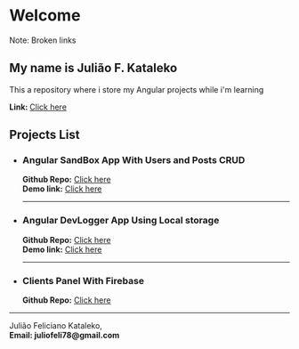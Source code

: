 # Welcome

Note: Broken links

## My name is Julião F. Kataleko

<p>This a repository where i store my Angular projects while i'm learning</p>

<p> <b>Link: </b>
<a target="_blank" href="https://angular-projects.windmot.com/">Click here</a>
 </p>

## Projects List

<ul>
    <li>
        <h3>Angular SandBox App With Users and Posts CRUD</h3>
        <b>Github Repo:</b>
            <a target="_blank" href="https://github.com/juliaokataleko/angular-sandbox-app">Click here</a>
        <br>
        <b>Demo link:</b>
        <a target="_blank" href="https://angular-projects.windmot.com/sandbox/">Click here</a>
       <hr>
    </li>
    <li>
        <h3>Angular DevLogger App Using Local storage</h3>
        <b>Github Repo:</b>
        <a target="_blank" href="https://github.com/juliaokataleko/angular-devlogger">Click here</a>
        <br>
        <b>Demo link:</b>
        <a target="_blank" href="https://angular-projects.windmot.com/devlogger/">Click here</a>
     <hr>
    </li>
    <li>
        <h3>Clients Panel With Firebase</h3>
        <b>Github Repo:</b>
        <a target="_blank" href="https://github.com/juliaokataleko/angular-client-panel">Click here</a>
    </li>
</ul>

<hr/>
Julião Feliciano Kataleko, <br>
<b>Email: </a> juliofeli78@gmail.com
